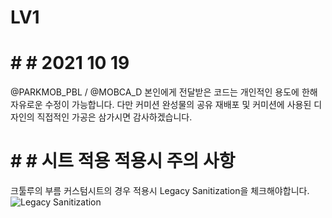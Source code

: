 # LV1

# # # 2021 10 19
@PARKMOB_PBL / @MOBCA_D
본인에게 전달받은 코드는 개인적인 용도에 한해 자유로운 수정이 가능합니다.
다만 커미션 완성물의 공유 재배포 및 커미션에 사용된 디자인의 직접적인 가공은 삼가시면 감사하겠습니다.

# # # 시트 적용 적용시 주의 사항 
크툴루의 부름 커스텀시트의 경우 적용시 Legacy Sanitization을 체크해야합니다. 
![Legacy Sanitization](https://i.imgur.com/cS8ijK4.png "Legacy Sanitization")

